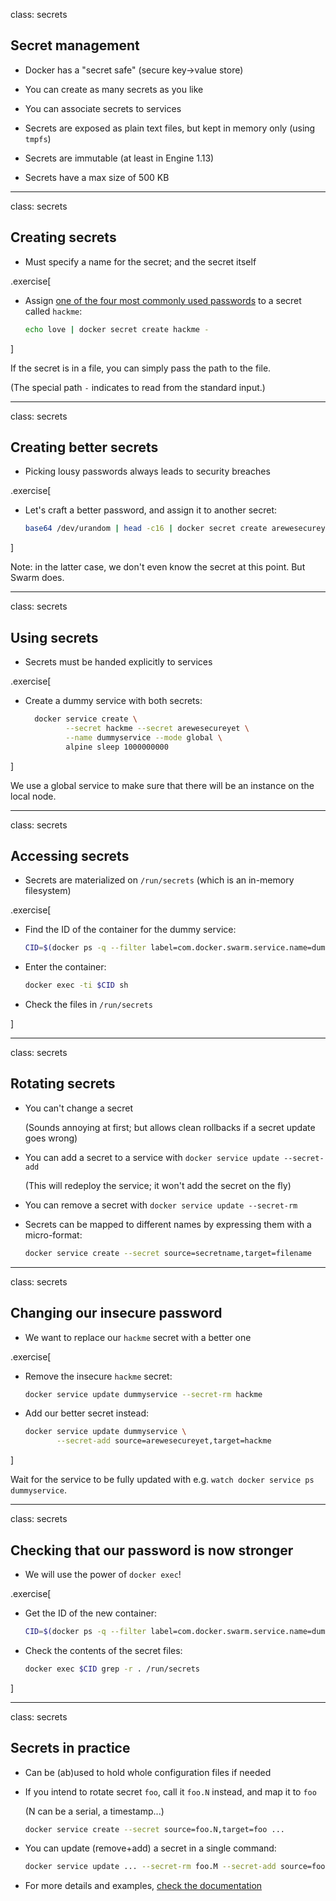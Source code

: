 class: secrets

## Secret management

- Docker has a "secret safe" (secure key→value store)

- You can create as many secrets as you like

- You can associate secrets to services

- Secrets are exposed as plain text files, but kept in memory only (using `tmpfs`)

- Secrets are immutable (at least in Engine 1.13)

- Secrets have a max size of 500 KB

---

class: secrets

## Creating secrets

- Must specify a name for the secret; and the secret itself

.exercise[

- Assign [one of the four most commonly used passwords](https://www.youtube.com/watch?v=0Jx8Eay5fWQ) to a secret called `hackme`:
  ```bash
  echo love | docker secret create hackme -
  ```

]

If the secret is in a file, you can simply pass the path to the file.

(The special path `-` indicates to read from the standard input.)

---

class: secrets

## Creating better secrets

- Picking lousy passwords always leads to security breaches

.exercise[

- Let's craft a better password, and assign it to another secret:
  ```bash
  base64 /dev/urandom | head -c16 | docker secret create arewesecureyet -
  ```

]

Note: in the latter case, we don't even know the secret at this point. But Swarm does.

---

class: secrets

## Using secrets

- Secrets must be handed explicitly to services

.exercise[

- Create a dummy service with both secrets:
  ```bash
    docker service create \
           --secret hackme --secret arewesecureyet \
           --name dummyservice --mode global \
           alpine sleep 1000000000
  ```

]

We use a global service to make sure that there will be an instance on the local node.

---

class: secrets

## Accessing secrets

- Secrets are materialized on `/run/secrets` (which is an in-memory filesystem)

.exercise[

- Find the ID of the container for the dummy service:
  ```bash
  CID=$(docker ps -q --filter label=com.docker.swarm.service.name=dummyservice)
  ```

- Enter the container:
  ```bash
  docker exec -ti $CID sh
  ```

- Check the files in `/run/secrets`

]

---

class: secrets

## Rotating secrets

- You can't change a secret

  (Sounds annoying at first; but allows clean rollbacks if a secret update goes wrong)

- You can add a secret to a service with `docker service update --secret-add`

  (This will redeploy the service; it won't add the secret on the fly)

- You can remove a secret with `docker service update --secret-rm`

- Secrets can be mapped to different names by expressing them with a micro-format:
  ```bash
  docker service create --secret source=secretname,target=filename
  ```

---

class: secrets

## Changing our insecure password

- We want to replace our `hackme` secret with a better one

.exercise[

- Remove the insecure `hackme` secret:
  ```bash
  docker service update dummyservice --secret-rm hackme
  ```

- Add our better secret instead:
  ```bash
  docker service update dummyservice \
         --secret-add source=arewesecureyet,target=hackme
  ```

]

Wait for the service to be fully updated with e.g. `watch docker service ps dummyservice`.

---

class: secrets

## Checking that our password is now stronger

- We will use the power of `docker exec`!

.exercise[

- Get the ID of the new container:
  ```bash
  CID=$(docker ps -q --filter label=com.docker.swarm.service.name=dummyservice)
  ```

- Check the contents of the secret files:
  ```bash
  docker exec $CID grep -r . /run/secrets
  ```

]

---

class: secrets

## Secrets in practice

- Can be (ab)used to hold whole configuration files if needed

- If you intend to rotate secret `foo`, call it `foo.N` instead, and map it to `foo`

  (N can be a serial, a timestamp...)

  ```bash
  docker service create --secret source=foo.N,target=foo ...
  ```

- You can update (remove+add) a secret in a single command:

  ```bash
  docker service update ... --secret-rm foo.M --secret-add source=foo.N,target=foo
  ```

- For more details and examples, [check the documentation](https://docs.docker.com/engine/swarm/secrets/)
